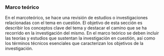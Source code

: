 
### Marco teórico

En el marcoteórico, se hace una revisión de estudios o investigaciones relacionadas con el tema en cuestión. El objetivo de esta sección es describir los conceptos clave del tema y destacar el camino que se ha recorrido en la investigación del mismo. En el marco teórico se deben incluir las teorías y estudios que sustentan la investigación en cuestión, así como los términos técnicos esenciales que caracterizan los objetivos de la investigación.